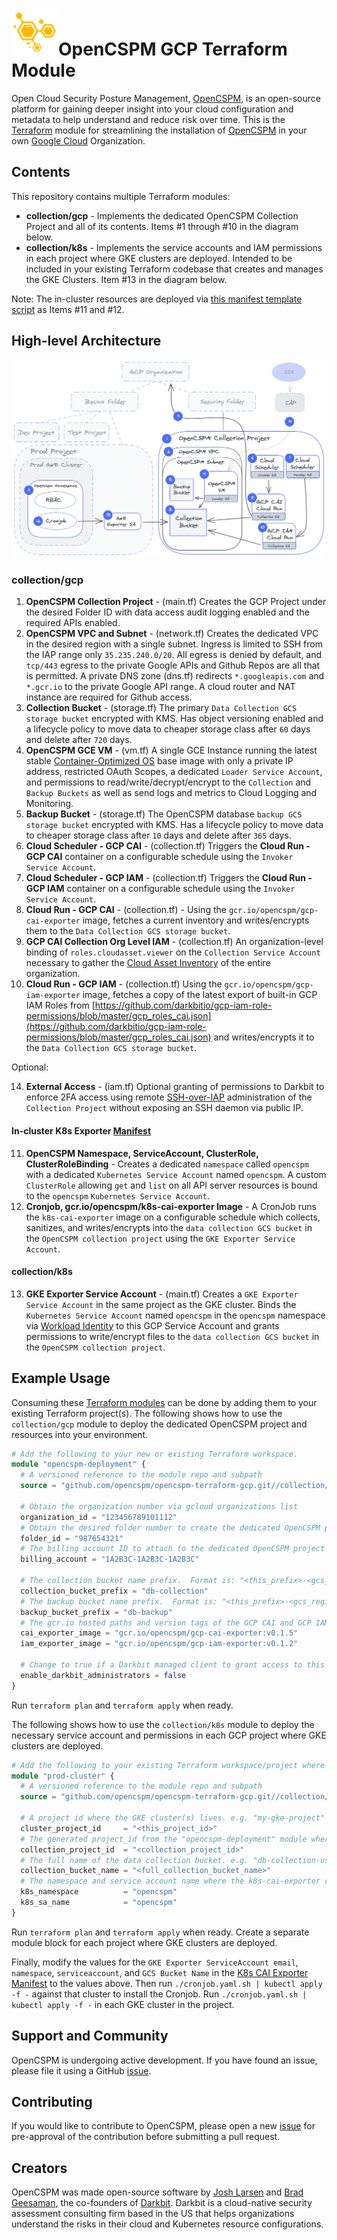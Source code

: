 # ![OpenCSPM Logo](img/opencspm-logo.png)OpenCSPM GCP Terraform Module
Open Cloud Security Posture Management, [OpenCSPM](https://github.com/OpenCSPM/opencspm), is an open-source platform for gaining deeper insight into your cloud configuration and metadata to help understand and reduce risk over time.  This is the [Terraform](https://terraform.io) module for streamlining the installation of [OpenCSPM](https://github.com/OpenCSPM/opencspm) in your own [Google Cloud](https://cloud.google.com/) Organization.

## Contents

This repository contains multiple Terraform modules:

* **collection/gcp** - Implements the dedicated OpenCSPM Collection Project and all of its contents.  Items #1 through #10 in the diagram below.
* **collection/k8s** - Implements the service accounts and IAM permissions in each project where GKE clusters are deployed.  Intended to be included in your existing Terraform codebase that creates and manages the GKE Clusters.  Item #13 in the diagram below.

Note: The in-cluster resources are deployed via [this manifest template script](https://github.com/OpenCSPM/opencspm/blob/main/collection/k8s-cai-exporter/cronjob.yaml.sh) as Items #11 and #12.

## High-level Architecture

![terraform gcp architecture diagram](img/Arch.png)

### collection/gcp

1. **OpenCSPM Collection Project** - (main.tf) Creates the GCP Project under the desired Folder ID with data access audit logging enabled and the required APIs enabled.
2. **OpenCSPM VPC and Subnet** - (network.tf) Creates the dedicated VPC in the desired region with a single subnet.  Ingress is limited to SSH from the IAP range only `35.235.240.0/20`.  All egress is denied by default, and `tcp/443` egress to the private Google APIs and Github Repos are all that is permitted. A private DNS zone (dns.tf) redirects `*.googleapis.com` and `*.gcr.io` to the private Google API range.  A cloud router and NAT instance are required for Github access.
3. **Collection Bucket** - (storage.tf) The primary `Data Collection GCS storage bucket` encrypted with KMS.  Has object versioning enabled and a lifecycle policy to move data to cheaper storage class after `60` days and delete after `720` days.
4. **OpenCSPM GCE VM** - (vm.tf) A single GCE Instance running the latest stable [Container-Optimized OS](https://cloud.google.com/container-optimized-os/docs/concepts/features-and-benefits) base image with only a private IP address, restricted OAuth Scopes, a dedicated `Loader Service Account`, and permissions to read/write/decrypt/encrypt to the `Collection` and `Backup Buckets` as well as send logs and metrics to Cloud Logging and Monitoring.
5. **Backup Bucket** - (storage.tf) The OpenCSPM database `backup GCS storage bucket` encrypted with KMS.  Has a lifecycle policy to move data to cheaper storage class after `10` days and delete after `365` days.
6. **Cloud Scheduler - GCP CAI** - (collection.tf) Triggers the **Cloud Run - GCP CAI** container on a configurable schedule using the `Invoker Service Account`.
7. **Cloud Scheduler - GCP IAM** - (collection.tf) Triggers the **Cloud Run - GCP IAM** container on a configurable schedule using the `Invoker Service Account`.
8. **Cloud Run - GCP CAI** - (collection.tf) - Using the `gcr.io/opencspm/gcp-cai-exporter` image, fetches a current inventory and writes/encrypts them to the `Data Collection GCS storage bucket`.
9. **GCP CAI Collection Org Level IAM** - (collection.tf) An organization-level binding of `roles.cloudasset.viewer` on the `Collection Service Account` necessary to gather the [Cloud Asset Inventory](https://cloud.google.com/asset-inventory/docs/overview) of the entire organization.
10. **Cloud Run - GCP IAM** - (collection.tf) Using the `gcr.io/opencspm/gcp-iam-exporter` image, fetches a copy of the latest export of built-in GCP IAM Roles from [https://github.com/darkbitio/gcp-iam-role-permissions/blob/master/gcp_roles_cai.json](https://github.com/darkbitio/gcp-iam-role-permissions/blob/master/gcp_roles_cai.json) and writes/encrypts it to the `Data Collection GCS storage bucket`.

Optional:

14. **External Access** - (iam.tf) Optional granting of permissions to Darkbit to enforce 2FA access using remote [SSH-over-IAP](https://cloud.google.com/iap/docs/using-tcp-forwarding) administration of the `Collection Project` without exposing an SSH daemon via public IP.

#### In-cluster K8s Exporter [Manifest](https://github.com/OpenCSPM/opencspm/blob/main/collection/k8s-cai-exporter/cronjob.yaml.sh)

11. **OpenCSPM Namespace, ServiceAccount, ClusterRole, ClusterRoleBinding** - Creates a dedicated `namespace` called `opencspm` with a dedicated `Kubernetes Service Account` named `opencspm`.  A custom `ClusterRole` allowing `get` and `list` on all API server resources is bound to the `opencspm` `Kubernetes Service Account`.
12. **Cronjob, gcr.io/opencspm/k8s-cai-exporter Image** - A CronJob runs the `k8s-cai-exporter` image on a configurable schedule which collects, sanitizes, and writes/encrypts into the `data collection GCS bucket` in the `OpenCSPM collection project` using the `GKE Exporter Service Account`.

#### collection/k8s

13. **GKE Exporter Service Account** - (main.tf) Creates a `GKE Exporter Service Account` in the same project as the GKE cluster.  Binds the `Kubernetes Service Account` named `opencspm` in the `opencspm` namespace via [Workload Identity](https://cloud.google.com/kubernetes-engine/docs/how-to/workload-identity) to this GCP Service Account and grants permissions to write/encrypt files to the `data collection GCS bucket` in the `OpenCSPM collection project`.

## Example Usage

Consuming these [Terraform modules](https://learn.hashicorp.com/tutorials/terraform/module-use) can be done by adding them to your existing Terraform project(s).  The following shows how to use the `collection/gcp` module to deploy the dedicated OpenCSPM project and resources into your environment.

```terraform
# Add the following to your new or existing Terraform workspace.
module "opencspm-deployment" {
  # A versioned reference to the module repo and subpath
  source = "github.com/opencspm/opencspm-terraform-gcp.git//collection/gcp?ref=0.1.4"

  # Obtain the organization number via gcloud organizations list
  organization_id = "123456789101112"
  # Obtain the desired folder number to create the dedicated OpenCSPM project "under"
  folder_id = "987654321"
  # The billing account ID to attach to the dedicated OpenCSPM project
  billing_account = "1A2B3C-1A2B3C-1A2B3C"

  # The collection bucket name prefix.  Format is: "<this_prefix>-<gcs_region>-opencspm"
  collection_bucket_prefix = "db-collection"
  # The backup bucket name prefix.  Format is: "<this_prefix>-<gcs_region>-opencspm"
  backup_bucket_prefix = "db-backup"
  # The gcr.io hosted paths and version tags of the GCP CAI and GCP IAM exporter images
  cai_exporter_image = "gcr.io/opencspm/gcp-cai-exporter:v0.1.5"
  iam_exporter_image = "gcr.io/opencspm/gcp-iam-exporter:v0.1.2"

  # Change to true if a Darkbit managed client to grant access to this project
  enable_darkbit_administrators = false
}
```

Run `terraform plan` and `terraform apply` when ready.

The following shows how to use the `collection/k8s` module to deploy the necessary service account and permissions in each GCP project where GKE clusters are deployed.

```terraform
# Add the following to your existing Terraform workspace/project where the GKE cluster is managed
module "prod-cluster" {
  # A versioned reference to the module repo and subpath
  source = "github.com/opencspm/opencspm-terraform-gcp.git//collection/k8s?ref=0.1.4"

  # A project id where the GKE cluster(s) lives. e.g. "my-gke-project"
  cluster_project_id     = "<this_project_id>"
  # The generated project_id from the "opencspm-deployment" module where the data collection bucket resides. e.g. "opencspm-collection-672c"
  collection_project_id  = "<collection_project_id>"
  # The full name of the data collection bucket. e.g. "db-collection-us-opencspm"
  collection_bucket_name = "<full_collection_bucket_name>"
  # The namespace and service account name where the k8s-cai-exporter cronjob is running.
  k8s_namespace          = "opencspm"
  k8s_sa_name            = "opencspm"
}
```

Run `terraform plan` and `terraform apply` when ready.  Create a separate module block for each project where GKE clusters are deployed.

Finally, modify the values for the `GKE Exporter ServiceAccount email`, `namespace`, `serviceaccount`, and `GCS Bucket Name` in the [K8s CAI Exporter Manifest](https://github.com/OpenCSPM/opencspm/blob/main/collection/k8s-cai-exporter/cronjob.yaml.sh) to the values above.  Then run `./cronjob.yaml.sh | kubectl apply -f -` against that cluster to install the Cronjob.  Run `./cronjob.yaml.sh | kubectl apply -f -` in each GKE cluster in the project.

## Support and Community

OpenCSPM is undergoing active development.  If you have found an issue, please file it using a GitHub [issue](https://github.com/opencspm/opencspm-terraform-gcp/issues/new/choose).

## Contributing

If you would like to contribute to OpenCSPM, please open a new [issue](https://github.com/opencspm/opencspm-terraform-gcp/issues/new/choose) for pre-approval of the contribution before submitting a pull request.

## Creators

OpenCSPM was made open-source software by [Josh Larsen](https://github.com/joshlarsen) and [Brad Geesaman](https://github.com/bgeesaman), the co-founders of [Darkbit](https://darkbit.io). Darkbit is a cloud-native security assessment consulting firm based in the US that helps organizations understand the risks in their cloud and Kubernetes resource configurations.
